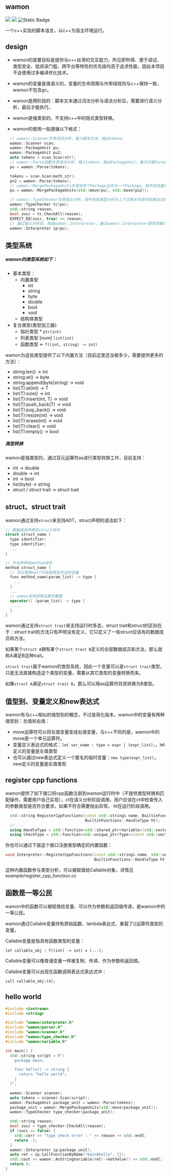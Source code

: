 ## wamon

![](https://tokei.rs/b1/github/chloro-pn/wamon) ![](https://tokei.rs/b1/github/chloro-pn/wamon?category=files) ![Static Badge](https://img.shields.io/badge/c%2B%2B-20-blue)

一个c++实现的脚本语言，以c++为宿主环境运行。

## design

* wamon的首要目标是提供与c++丝滑的交互能力，所见即所得、便于调试、类型安全、低阅读门槛、跨平台等特性的优先级均高于追求性能，因此本项目不会使用过多编译优化技术。

* wamon的变量是值语义的，变量的生命周期与作用域规则与c++保持一致，wamon不包含gc。

* wamon是两阶段的：脚本文本通过词法分析与语法分析后，需要进行语义分析，最后才能执行。

* wamon是强类型的，不支持c++中的隐式类型转换。

* wamon的使用一般遵循以下格式：

```c++
  // wamon::Scanner负责词法分析，输入脚本文本，输出tokens
  wamon::Scanner scan;
  wamon::PackageUnit pu;
  wamon::PackageUnit pu2;
  auto tokens = scan.Scan(str);
  // wamon::Parse函数负责语法分析，输入tokens，输出PackageUnit，每次只能Parse一个Package
  pu = wamon::Parse(tokens);

  tokens = scan.Scan(math_str);
  pn2 = wamon::Parse(tokens);
  // wamon::MergePackageUnits负责将多个Package合并为一个Package，其中涉及重命名和符号定位等工作，即使是一个包也需要进行这一步。
  pu = wamon::MergePackageUnits(std::move(pu), std::move(pu2));

  // wamon::TypeChecker负责语义分析，其中包括类型分析与上下文相关的语句和表达式的合法性分析等等，这个名字之后需要改，有歧义。
  wamon::TypeChecker tc(pu);
  std::string reason;
  bool succ = tc.CheckAll(reason);
  EXPECT_EQ(succ, true) << reason;
  // 通过语义分析后，构造wamon::Interpreter，通过wamon::Interpreter提供的接口执行脚本
  wamon::Interpreter ip(pu);
```

## 类型系统

##### wamon的类型系统如下：
 - 基本类型：
   - 内置类型
     - int
     - string
     - byte
     - double
     - bool
     - void
   - 结构体类型
 - 复合类型(类型加工器):
   - 指针类型 *       `ptr(int)`
   - 列表类型 [num]   `list(int)`
   - 函数类型 <-      `f((int, string) -> int)`

wamon为这些类型提供了以下内置方法（目前这里还没做多少，需要提供更多的方法）：
* string:len() -> int
* string:at() -> byte
* string:append(byte|string) -> void
* list(T):at(int) -> T
* list(T):size() -> int
* list(T):insert(int, T) -> void
* list(T):push_back(T) -> void
* list(T):pop_back() -> void
* list(T):resize(int) -> void
* list(T):erase(int) -> void
* list(T):clear() -> void
* list(T):empty() -> bool

##### 类型转换
wamon是强类型的，通过双元运算符as进行类型转换工作，目前支持：
* int -> double
* double -> int
* int -> bool
* list(byte) -> string
* struct / struct trait -> struct trait

## struct、struct trait
wamon通过支持`struct`来支持ADT，struct声明的语法如下：
```c++
// 数据成员声明在struct块中
struct struct_name {
  type identifier;
  type identifier;
  ...
}

// 方法声明在method块中
method struct_name {
  // 可以使用self代指调用该方法的变量
  func method_name(param_list) -> type {
    ...
  }
  ...
  // wamon支持调用运算符重载
  operator() (param_list) -> type {
    ...
  }
}
```
wamon通过支持`struct trait`来支持运行时多态，struct trait和struct的区别在于：struct trait的方法只有声明没有定义，它只定义了一些struct应该有的数据成员和方法。

如果某个`struct A`拥有某个`struct trait B`定义的全部数据成员和方法，那么就称A满足B这种trait。

`struct trait`属于wamon的类型系统，因此一个变量可以是`struct trait`类型，只是无法直接构造这个类型的变量，需要从其它类型的变量转换而来。

如果`struct A`满足`struct trait B`，那么可以用as运算符将其转换为B类型。


## 值型别、变量定义和new表达式
wamon有与c++相似的值型别的概念，不过是简化版本，wamon中的变量有两种值型别：左值和右值：
* move运算符可以将左值变量变成右值变量，与c++不同的是，wamon中的move是一个单元运算符。
* 变量定义表达式的格式：`let var_name : type = expr | (expr_list);`，let定义的变量是左值类型
* 也可以通过new表达式定义一个匿名的临时变量：`new type(expr_list)`，new定义的变量是右值类型

## register cpp functions
wamon提供了如下接口将cpp函数注册到wamon运行时中（不提供类型转换和匹配操作，需要用户自己实现），ct在语义分析阶段调用，用户应该在ct中检查传入的参数类型是否符合要求，如果不符合需要抛出异常。
ht在运行阶段调用。

```c++
  std::string RegisterCppFunctions(const std::string& name, BuiltinFunctions::CheckType ct,
                                   BuiltinFunctions::HandleType ht);
  // ...
  using HandleType = std::function<std::shared_ptr<Variable>(std::vector<std::shared_ptr<Variable>>&&)>;
  using CheckType = std::function<std::unique_ptr<Type>(const std::vector<std::unique_ptr<Type>>& params_type)>;
```

你也可以通过下面这个接口注册类型确定的内置函数：
```c++
void Interpreter::RegisterCppFunctions(const std::string& name, std::unique_ptr<Type> func_type,
                                       BuiltinFunctions::HandleType ht);
```
这种内置函数参与类型分析，可以被赋值给Callable对象，详情见example/register_cpp_function.cc


## 函数是一等公民

wamon中的函数可以被赋值给变量、可以作为参数和返回值传递，是wamon中的一等公民。

wamon通过Callable变量持有原始函数、lambda表达式、重载了()运算符类型的变量。

Callable变量是指具有函数类型的变量：

`let callable_obj : f((int) -> int) = (...); `

Callable变量可以像普通变量一样被复制、传递、作为参数和返回值。

Callable变量可以出现在函数调用表达式表达式中：

`call callable_obj:(4); `

## hello world
```c++
#include <iostream>
#include <string>

#include "wamon/interpreter.h"
#include "wamon/parser.h"
#include "wamon/scanner.h"
#include "wamon/type_checker.h"
#include "wamon/variable.h"

int main() {
  std::string script = R"(
    package main;

    func hello() -> string {
      return "hello world";
    }
  )";

  wamon::Scanner scanner;
  auto tokens = scanner.Scan(script);
  wamon::PackageUnit package_unit = wamon::Parse(tokens);
  package_unit = wamon::MergePackageUnits(std::move(package_unit));
  wamon::TypeChecker type_checker(package_unit);

  std::string reason;
  bool succ = type_checker.CheckAll(reason);
  if (succ == false) {
    std::cerr << "type check error : " << reason << std::endl;
    return -1;
  }
  wamon::Interpreter ip(package_unit);
  auto ret = ip.CallFunctionByName("main$hello", {});
  std::cout << wamon::AsStringVariable(ret)->GetValue() << std::endl;
  return 0;
}
```